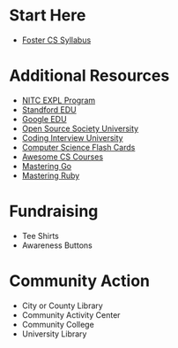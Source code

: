 # Start Here
- [Foster CS Syllabus](https://github.com/fostercs/syllabus/tree/main)

# Additional Resources
- [NITC EXPL Program](https://silcnitc.github.io/)
- [Standford EDU](https://codeinplace.stanford.edu/)
- [Google EDU](https://edu.google.com/intl/ALL_in/computer-science/)
- [Open Source Society University](https://github.com/ossu/computer-science)
- [Coding Interview University](https://github.com/jwasham/coding-interview-university)
- [Computer Science Flash Cards](https://github.com/jwasham/computer-science-flash-cards)
- [Awesome CS Courses](https://github.com/dqfan2012/awesome-courses)
- [Mastering Go](https://github.com/mhackersu/mastering-go)
- [Mastering Ruby](https://github.com/mhackersu/mastering-ruby)

# Fundraising
- Tee Shirts
- Awareness Buttons

# Community Action
- City or County Library
- Community Activity Center
- Community College
- University Library
